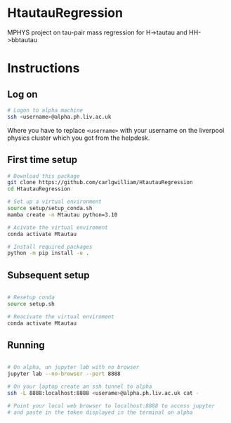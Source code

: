 # HtautauRegression

MPHYS project on tau-pair mass regression for H->tautau and HH->bbtautau 

# Instructions

## Log on

```bash
# Logon to alpha machine
ssh <username>@alpha.ph.liv.ac.uk
```
Where you have to replace `<username>` with your username on the liverpool physics cluster which you got from the helpdesk.

## First time setup

```bash
# Download this package
git clone https://github.com/carlgwilliam/HtautauRegression
cd HtautauRegression

# Set up a virtual environment
source setup/setup_conda.sh
mamba create -n Mtautau python=3.10

# Acivate the virtual enviroment
conda activate Mtautau

# Install required packages
python -m pip install -e .
```

## Subsequent setup

```bash

# Resetup conda
source setup.sh

# Reacivate the virtual enviroment
conda activate Mtautau
```

## Running

```bash

# On alpha, un jupyter lab with no browser
jupyter lab --no-browser --port 8888

# On your laptop create an ssh tunnel to alpha
ssh -L 8888:localhost:8888 <userame>@alpha.ph.liv.ac.uk cat -

# Point your local web browser to localhost:8888 to access jupyter
# and paste in the token displayed in the terminal on alpha
```





